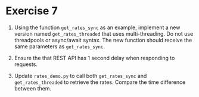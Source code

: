# Exercise 7

1. Using the function `get_rates_sync` as an example, implement a new version named `get_rates_threaded` that uses multi-threading. Do not use threadpools or async/await syntax. The new function should receive the same parameters as `get_rates_sync`.

2. Ensure the that REST API has 1 second delay when responding to requests.

3. Update `rates_demo.py` to call both `get_rates_sync` and `get_rates_threaded` to retrieve the rates. Compare the time difference between them.
